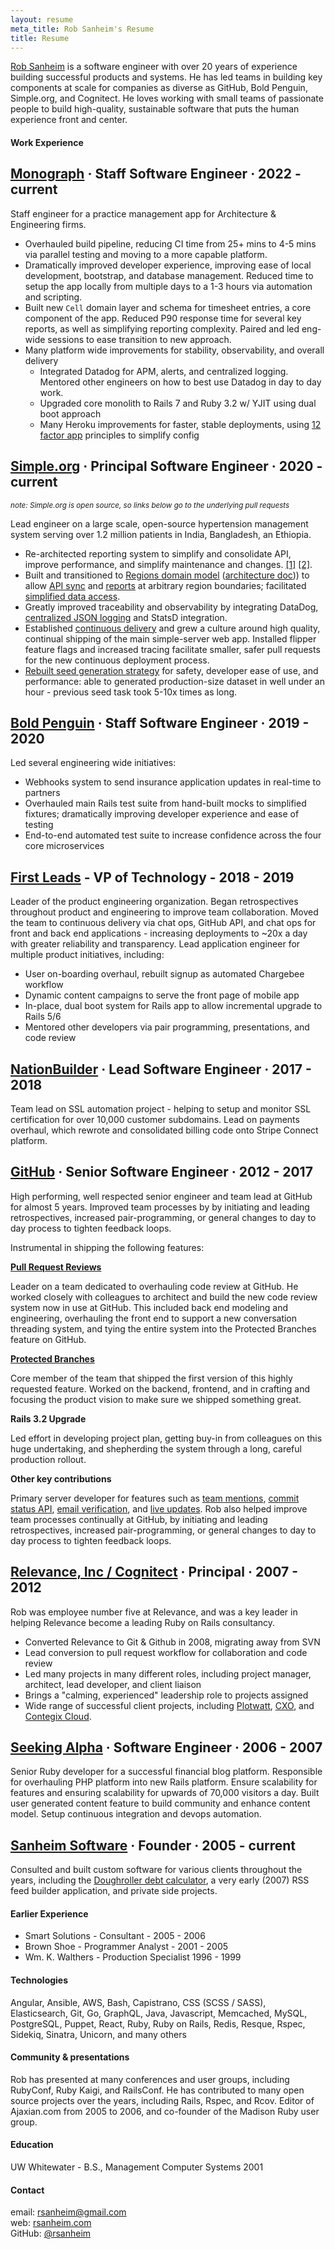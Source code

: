 ```yaml
---
layout: resume
meta_title: Rob Sanheim's Resume
title: Resume
---
```


[Rob Sanheim](mailto:rsanheim@gmail.com) is a software engineer with over 20 years of experience building successful products and systems. He has led teams in building key components at scale for companies as diverse as GitHub, Bold Penguin, Simple.org, and Cognitect. He loves working with small teams of passionate people to build high-quality, sustainable software that puts the human experience front and center.

<h4 class="work-experience">Work Experience</h4>

## [Monograph](https://monograph.com) &middot; Staff Software Engineer &middot; 2022 - current

Staff engineer for a practice management app for Architecture & Engineering firms.

- Overhauled build pipeline, reducing CI time from 25+ mins to 4-5 mins via parallel testing and moving to a more capable platform.
- Dramatically improved developer experience, improving ease of local development, bootstrap, and database management. Reduced time to setup the app locally from multiple days to a 1-3 hours via automation and scripting.
- Built new `Cell` domain layer and schema for timesheet entries, a core component of the app. Reduced P90 response time for several key reports, as well as simplifying reporting complexity. Paired and led eng-wide sessions to ease transition to new approach.
- Many platform wide improvements for stability, observability, and overall delivery
  - Integrated Datadog for APM, alerts, and centralized logging. Mentored other engineers on how to best use Datadog in day to day work.
  - Upgraded core monolith to Rails 7 and Ruby 3.2 w/ YJIT using dual boot approach
  - Many Heroku improvements for faster, stable deployments, using [12 factor app](https://12factor.net) principles to simplify config

## [Simple.org](https://simple.org) &middot; Principal Software Engineer &middot; 2020 - current

<small>_note: Simple.org is open source, so links below go to the underlying pull requests_</small>

Lead engineer on a large scale, open-source hypertension management system serving over 1.2 million patients in India, Bangladesh, an Ethiopia.

- Re-architected reporting system to simplify and consolidate API, improve performance, and simplify maintenance and changes. [[1]](https://github.com/simpledotorg/simple-server/pull/2436) [[2]](https://github.com/simpledotorg/simple-server/pull/3007).
- Built and transitioned to [Regions domain model](https://github.com/simpledotorg/simple-server/pull/1331/files) ([architecture doc](https://github.com/simpledotorg/simple-server/pull/1381))) to allow [API sync](https://github.com/simpledotorg/simple-server/pull/1333) and [reports](https://github.com/simpledotorg/simple-server/pull/1477) at arbitrary region boundaries; facilitated [simplified data access](https://github.com/simpledotorg/simple-server/pull/2961).
- Greatly improved traceability and observability by integrating DataDog, [centralized JSON logging](https://github.com/simpledotorg/simple-server/pull/1367) and StatsD integration.
- Established [continuous delivery](https://github.com/simpledotorg/simple-server/pull/2605) and grew a culture around high quality, continual shipping of the main simple-server web app. Installed flipper feature flags and increased tracing facilitate smaller, safer pull requests for the new continuous deployment process.
- [Rebuilt seed generation strategy](https://github.com/simpledotorg/simple-server/pull/1039) for safety, developer ease of use, and performance: able to generated production-size dataset in well under an hour - previous seed task took 5-10x times as long.

## [Bold Penguin](https://boldpenguin.com) &middot; Staff Software Engineer &middot; 2019 - 2020

Led several engineering wide initiatives:

- Webhooks system to send insurance application updates in real-time to partners
- Overhauled main Rails test suite from hand-built mocks to simplified fixtures; dramatically improving developer experience and ease of testing
- End-to-end automated test suite to increase confidence across the four core microservices

## [First Leads](https://news.remax.com/exclusive-to-remax-the-first-app-one-of-the-best-tools-in-real-estate) - VP of Technology - 2018 - 2019

Leader of the product engineering organization. Began retrospectives throughout product and engineering to improve team collaboration. Moved the team to continuous delivery via chat ops, GitHub API, and chat ops for front and back end applications - increasing deployments to ~20x a day with greater reliability and transparency. Lead application engineer for multiple product initiatives, including:

- User on-boarding overhaul, rebuilt signup as automated Chargebee workflow
- Dynamic content campaigns to serve the front page of mobile app
- In-place, dual boot system for Rails app to allow incremental upgrade to Rails 5/6
- Mentored other developers via pair programming, presentations, and code review

## [NationBuilder](https://nationbuilder.com) &middot; Lead Software Engineer &middot; 2017 - 2018

Team lead on SSL automation project - helping to setup and monitor SSL certification for over 10,000 customer subdomains. Lead on payments overhaul, which rewrote and consolidated billing code onto Stripe Connect platform.

## [GitHub](https://github.com) &middot; Senior Software Engineer &middot; 2012 - 2017

High performing, well respected senior engineer and team lead at GitHub for almost 5 years. Improved team processes by by initiating and leading retrospectives, increased pair-programming, or general changes to day to day process to tighten feedback loops.

Instrumental in shipping the following features:

**[Pull Request Reviews](https://github.com/blog/2256-a-whole-new-github-universe-announcing-new-tools-forums-and-features#code-better-with-reviews)**

Leader on a team dedicated to overhauling code review at GitHub. He worked closely with colleagues to architect and build the new code review system now in use at GitHub. This included back end modeling and engineering, overhauling the front end to support a new conversation threading system, and tying the entire system into the Protected Branches feature on GitHub.

**[Protected Branches](https://github.com/blog/2051-protected-branches-and-required-status-checks)**

Core member of the team that shipped the first version of this highly requested feature. Worked on the backend, frontend, and in crafting and focusing the product vision to make sure we shipped something great.

**Rails 3.2 Upgrade**

Led effort in developing project plan, getting buy-in from colleagues on this
huge undertaking, and shepherding the system through a long, careful production rollout.

**Other key contributions**

Primary server developer for features such as [team mentions](https://github.com/blog/1121-introducing-team-mentions), [commit status API](https://github.com/blog/1227-commit-status-api), [email verification](https://github.com/blog/1215-email-verification), and [live updates](https://github.com/blog/1174-auto-updating-comments). Rob also helped improve team processes continually at GitHub, by initiating and leading retrospectives, increased pair-programming, or general changes to day to day process to tighten feedback loops.

## [Relevance, Inc / Cognitect](http://cognitect.com/) &middot; Principal &middot; 2007 - 2012

Rob was employee number five at Relevance, and was a key leader in helping Relevance become a leading Ruby on Rails consultancy.

- Converted Relevance to Git & Github in 2008, migrating away from SVN
- Lead conversion to pull request workflow for collaboration and code review
- Led many projects in many different roles, including project manager, architect, lead developer, and client liaison
- Brings a "calming, experienced" leadership role to projects assigned
- Wide range of successful client projects, including [Plotwatt](https://plotwatt.com/), [CXO](http://vivisimo.com/solutions/cxo.html), and [Contegix Cloud](https://classic.contegix.com/session/new).

## [Seeking Alpha](http://seekingalpha.com/) &middot; Software Engineer &middot; 2006 - 2007

Senior Ruby developer for a successful financial blog platform. Responsible for overhauling PHP platform into new Rails
platform. Ensure scalability for features and ensuring scalability for upwards of 70,000 visitors a day. Built user generated content feature to build community and enhance content model. Setup continuous integration and devops automation.

## [Sanheim Software](https://rsanheim.com) &middot; Founder &middot; 2005 - current

Consulted and built custom software for various clients throughout the years, including the [Doughroller debt calculator](https://tools.doughroller.net/debt-snowball-calculator), a very early (2007) RSS feed builder application, and private side projects.

#### Earlier Experience

- Smart Solutions - Consultant - 2005 - 2006
- Brown Shoe - Programmer Analyst - 2001 - 2005
- Wm. K. Walthers - Production Specialist 1996 - 1999

#### Technologies

Angular, Ansible, AWS, Bash, Capistrano, CSS (SCSS / SASS), Elasticsearch, Git, Go, GraphQL, Java, Javascript, Memcached, MySQL, PostgreSQL, Puppet, React, Ruby, Ruby on Rails, Redis, Resque, Rspec, Sidekiq, Sinatra, Unicorn, and many others

#### Community & presentations

Rob has presented at many conferences and user groups, including RubyConf, Ruby Kaigi, and RailsConf. He has contributed to many open source projects over the years, including Rails, Rspec, and Rcov. Editor of Ajaxian.com from 2005 to 2006, and co-founder of the Madison Ruby user group.

#### Education

UW Whitewater - B.S., Management Computer Systems 2001

#### Contact

email: [rsanheim@gmail.com](mailto:rsanheim@gmail.com)
<br />
web: [rsanheim.com](https://rsanheim.com)
<br />
GitHub: [@rsanheim](https://github.com/rsanheim)
